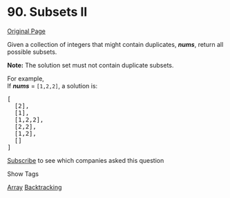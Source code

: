 # 90. Subsets II

[Original Page](https://leetcode.com/problems/subsets-ii/)

Given a collection of integers that might contain duplicates, **_nums_**, return all possible subsets.

**Note:** The solution set must not contain duplicate subsets.

For example,  
If **_nums_** = `[1,2,2]`, a solution is:

<pre data-initialized="true" data-gclp-id="2">[
  [2],
  [1],
  [1,2,2],
  [2,2],
  [1,2],
  []
]
</pre>

<div>

[Subscribe](/subscribe/) to see which companies asked this question

</div>

<div>

<div id="tags" class="btn btn-xs btn-warning">Show Tags</div>

<span class="hidebutton">[Array](/tag/array/) [Backtracking](/tag/backtracking/)</span></div>